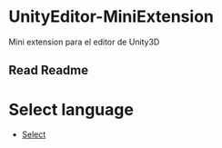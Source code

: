 # UnityEditor-MiniExtension
Mini extension para el editor de Unity3D

## Read Readme

# Select language

* [Select](https://raw.githubusercontent.com/lPinchol/UnityEditor-MiniExtension/master/Resources/Docu/README-language.md)
